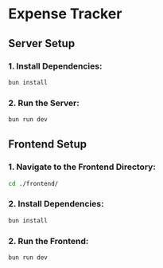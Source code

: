 # Expense Tracker

## Server Setup

### 1. Install Dependencies:

```bash
bun install
```

### 2. Run the Server:

```bash
bun run dev
```

## Frontend Setup

### 1. Navigate to the Frontend Directory:

```bash
cd ./frontend/
```

### 2. Install Dependencies:

```bash
bun install
```

### 2. Run the Frontend:

```bash
bun run dev
```
